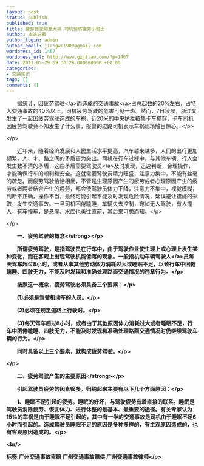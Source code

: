 ```yaml
---
layout: post
status: publish
published: true
title: 疲劳驾驶频惹大祸 司机预防疲劳小贴士
author: 本站记者
author_login: admin
author_email: jiangwei909@gmail.com
wordpress_id: 1467
wordpress_url: http://www.gzjtlaw.com/?p=1467
date: 2011-05-29 09:30:28.000000000 +08:00
categories:
- 交通常识
tags: []
comments: []
---
```

<p><p>　　据统计，因疲劳<a>驾驶<&#47;a>而造成的<a>交通事故<&#47;a>占总起数的20%左右，占特大交通事故的40%以上。司机疲劳驾驶的危害可见一斑。然而，7日凌晨，浙江又发生了一起因疲劳驾驶造成的车祸，近20米的中央护栏被集卡车撞穿，卡车司机因疲劳驾驶竟不知发生了什么事，报警的过路司机表示车祸现场触目惊心。<&#47;p><p><&#47;p><p>　　近年来，随着经济发展和人民生活水平提高，汽车越来越多，人们的出行更加频繁，人、才、路之间的矛盾更为突出。司机在行车过程中，与其他车辆、行人会发生数不清的矛盾，这些矛盾需要<a>驾驶员<&#47;a>及时发现，迅速判断，合理操作，才能确保行车的顺利和安全。这就需要驾驶员精力旺盛，注意力集中，不能有丝毫的疏忽。而疲劳驾驶恰恰相反，不管是生理原因产生的疲劳或者心理原因产生的疲劳或者两者结合产生的疲劳，都会使驾驶员体力下降，注意力不集中，视觉模糊，判断不正确，操作不当，最终可能引起不能及时发现危险情况，延误避让措施的采取，发生交通事故。一旦司机困倦瞌睡，车辆失去控制，宛如无人驾驶，有人撞人，有车撞车，是悬崖、水库也勇往直前，其后果可想而知。<&#47;p><p><&#47;p><p><strong>　　一、疲劳驾驶的概念<&#47;strong><&#47;p><p>　　所谓疲劳驾驶，是指驾驶员在行车中，由于驾驶作业使生理上或心理上发生某种变化，而在客观上出现驾驶机能低落的现象。一般指机动车辆<a>驾驶人<&#47;a>员每天驾车超过8小时，或者从事其他劳动体力消耗过大或睡眠不足，以致行车中困倦瞌睡、四肢无力，不能及时发现和准确处理路面交通情况的违章行为。<&#47;p><p>　　按照这一概念，疲劳驾驶必须具备三个要素：<&#47;p><p>　　(1)必须是驾驶机动车的人员。<&#47;p><p>　　(2)必须在规定道路上行驶时。<&#47;p><p>　　(3)每天驾车超过8小时，或者由于其他原因体力消耗过大或者睡眠不足，行车中困倦瞌睡、四肢无力，不能及时发现和准确处理路面交通情况时仍继续驾驶车辆的行为。<&#47;p><p>　　同时具备以上三个要素，就构成疲劳驾驶。<&#47;p><p><&#47;p><p><strong>　　二、疲劳驾驶产生的主要原因<&#47;strong><&#47;p><p>　　引起驾驶员疲劳的因素很多，归纳起来主要有以下几个方面原因：<&#47;p><p>　　1、睡眠不足引起的疲劳。睡眠的好坏，与驾驶疲劳有着直接的联系。睡眠是驾驶员消除疲劳、恢复体力、进行休整的最基本、最重要的途径。有关专家认为15%的车祸是由于睡眠不足引起的，其中有一半的交通事故是司机由于睡眠不足6小时而引起的。造成驾驶员睡眠不足的原因是多种多样的，有主观原因造成的，也有客观原因造成的。<&#47;p><br&#47;><p>标签:广州交通事故索赔 广州交通事故赔偿 广州交通事故律师<&#47;p>
